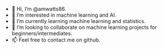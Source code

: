 - 👋 Hi, I’m @amwatts86.
- 👀 I’m interested in machine learning and AI.
- 🌱 I’m currently learning machine learning and statistics.
- 💞️ I’m looking to collaborate on machine learning projects for beginners/intermediates.
- 📫 Feel free to contact me on github.

<!---
amwatts86/amwatts86 is a ✨ special ✨ repository because its `README.md` (this file) appears on your GitHub profile.
You can click the Preview link to take a look at your changes.
--->
